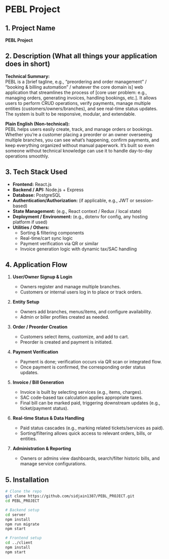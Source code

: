 # PEBL Project

<!-- Optional: badges like build status, license, version, etc. -->
<!-- Example: badges: [![License](https://img.shields.io/badge/license-MIT-blue.svg)](LICENSE) -->

## 1. Project Name
**PEBL Project**

## 2. Description (What all things your application does in short)

**Technical Summary:**  
PEBL is a [brief tagline, e.g., “preordering and order management” / “booking & billing automation” / whatever the core domain is] web application that streamlines the process of [core user problem: e.g., managing orders, generating invoices, handling bookings, etc.]. It allows users to perform CRUD operations, verify payments, manage multiple entities (customers/owners/branches), and see real-time status updates. The system is built to be responsive, modular, and extendable.

**Plain English (Non-technical):**  
PEBL helps users easily create, track, and manage orders or bookings. Whether you’re a customer placing a preorder or an owner overseeing multiple branches, you can see what’s happening, confirm payments, and keep everything organized without manual paperwork. It’s built so even someone without technical knowledge can use it to handle day-to-day operations smoothly.

## 3. Tech Stack Used

- **Frontend:** React.js  
- **Backend / API:** Node.js + Express  
- **Database:** PostgreSQL  
- **Authentication/Authorization:** (if applicable, e.g., JWT or session-based)  
- **State Management:** (e.g., React context / Redux / local state)  
- **Deployment / Environment:** (e.g., dotenv for config, any hosting platform if used)  
- **Utilities / Others:**  
  - Sorting & filtering components  
  - Real-time/cart sync logic  
  - Payment verification via QR or similar  
  - Invoice generation logic with dynamic tax/SAC handling  

## 4. Application Flow

1. **User/Owner Signup & Login**  
   - Owners register and manage multiple branches.  
   - Customers or internal users log in to place or track orders.

2. **Entity Setup**  
   - Owners add branches, menus/items, and configure availability.  
   - Admin or biller profiles created as needed.

3. **Order / Preorder Creation**  
   - Customers select items, customize, and add to cart.  
   - Preorder is created and payment is initiated.

4. **Payment Verification**  
   - Payment is done; verification occurs via QR scan or integrated flow.  
   - Once payment is confirmed, the corresponding order status updates.

5. **Invoice / Bill Generation**  
   - Invoice is built by selecting services (e.g., items, charges).  
   - SAC code-based tax calculation applies appropriate taxes.  
   - Final bill can be marked paid, triggering downstream updates (e.g., ticket/payment status).

6. **Real-time Status & Data Handling**  
   - Paid status cascades (e.g., marking related tickets/services as paid).  
   - Sorting/filtering allows quick access to relevant orders, bills, or entities.

7. **Administration & Reporting**  
   - Owners or admins view dashboards, search/filter historic bills, and manage service configurations.

## 5. Installation

```bash
# Clone the repo
git clone https://github.com/sidjain1387/PEBL_PROJECT.git
cd PEBL_PROJECT

# Backend setup
cd server
npm install
npm run migrate 
npm start  

# Frontend setup
cd ../client
npm install
npm start
```
